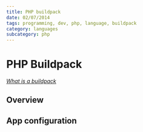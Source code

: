 ```yaml
---
title: PHP buildpack
date: 02/07/2014
tags: programming, dev, php, language, buildpack
category: languages
subcategory: php
---
```


PHP Buildpack
=============

[_What is a buildpack_](/buildpacks)

Overview
--------




App configuration
-----------------

